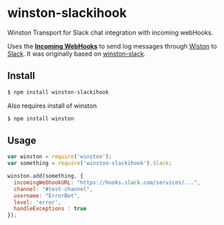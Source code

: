 winston-slackihook
==================

Winston Transport for Slack chat integration with incoming webHooks.

Uses the [**Incoming WebHooks**](https://bravi.slack.com/services/new/incoming-webhook) to send log messages through [Wiston](https://github.com/flatiron/winston) to [Slack](https://slack.com/).
It was originally based on [winston-slack](https://github.com/TDASinternal/winston-slack).

## Install

```js
$ npm install winston-slackihook
```

Also requires install of winston

```js
$ npm install winston
```

## Usage

```js
var winston = require('winston');
var something = require('winston-slackihook').Slack;

winston.add(something, {
  incomingWebhookURL: "https://hooks.slack.com/services/...",
  channel: "#test-channel",
  username: "ErrorBot",
  level: 'error',
  handleExceptions : true
});
```
